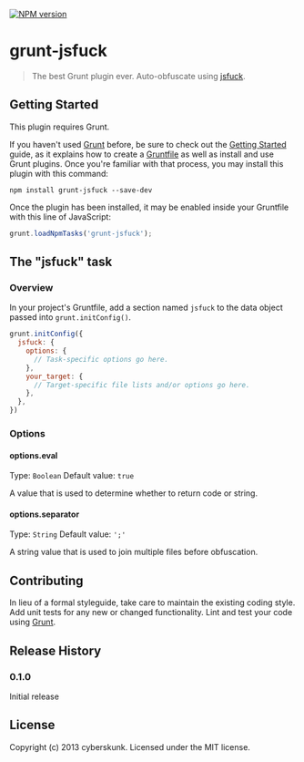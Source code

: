[![NPM version](https://badge.fury.io/js/grunt-jsfuck.png)](http://badge.fury.io/js/grunt-jsfuck)
# grunt-jsfuck

> The best Grunt plugin ever.
Auto-obfuscate using [jsfuck](https://github.com/aemkei/jsfuck).

## Getting Started
This plugin requires Grunt.

If you haven't used [Grunt](http://gruntjs.com/) before, be sure to check out the [Getting Started](http://gruntjs.com/getting-started) guide, as it explains how to create a [Gruntfile](http://gruntjs.com/sample-gruntfile) as well as install and use Grunt plugins. Once you're familiar with that process, you may install this plugin with this command:

```shell
npm install grunt-jsfuck --save-dev
```

Once the plugin has been installed, it may be enabled inside your Gruntfile with this line of JavaScript:

```js
grunt.loadNpmTasks('grunt-jsfuck');
```

## The "jsfuck" task

### Overview
In your project's Gruntfile, add a section named `jsfuck` to the data object passed into `grunt.initConfig()`.

```js
grunt.initConfig({
  jsfuck: {
    options: {
      // Task-specific options go here.
    },
    your_target: {
      // Target-specific file lists and/or options go here.
    },
  },
})
```

### Options

#### options.eval
Type: `Boolean`
Default value: `true`

A value that is used to determine whether to return code or string.

#### options.separator
Type: `String`
Default value: `';'`

A string value that is used to join multiple files before obfuscation.


## Contributing
In lieu of a formal styleguide, take care to maintain the existing coding style. Add unit tests for any new or changed functionality. Lint and test your code using [Grunt](http://gruntjs.com/).

## Release History
### 0.1.0
Initial release

## License
Copyright (c) 2013 cyberskunk. Licensed under the MIT license.
